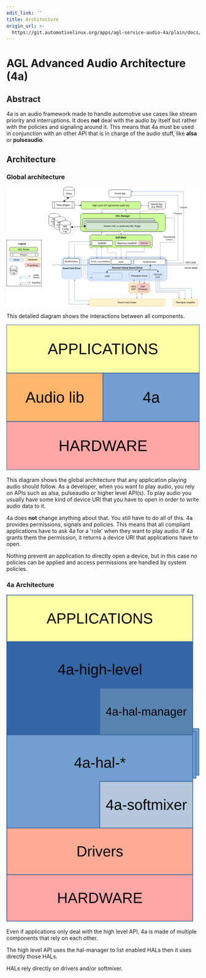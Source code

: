 ```yaml
---
edit_link: ''
title: Architecture
origin_url: >-
  https://git.automotivelinux.org/apps/agl-service-audio-4a/plain/docs/4a-framework/README.md?h=flounder
---
```


<!-- WARNING: This file is generated by fetch_docs.js using /home/boron/Documents/AGL/docs-webtemplate/site/_data/tocs/apis_services/flounder/flounder-agl-service-audio-4a-developer-guides-api-services-book.yml -->

# AGL Advanced Audio Architecture (4a)

## Abstract

4a is an audio framework made to handle automotive use cases like stream
priority and interruptions. It does **not** deal with the audio by itself but
rather with the policies and signaling around it. This means that 4a must be
used in conjunction with an other API that is in charge of the audio stuff,
like **alsa** or **pulseaudio**.

## Architecture

### Global architecture

![applications architecture diagram](images/agl-audio-arch.png)

This detailed diagram shows the interactions between all components.

![applications architecture diagram](images/apps-architecture.svg)

This diagram shows the global architecture that any application playing audio
should follow. As a developer, when you want to play audio, you rely on APIs
such as alsa, pulseaudio or higher level API(s). To play audio you usually have
some kind of device URI that you have to open in order to write audio data to
it.

4a does **not** change anything about that. You still have to do all of this. 4a
provides permissions, signals and policies. This means that all compliant
applications have to ask 4a for a 'role' when they want to play audio. If 4a
grants them the permission, it returns a device URI that applications have to
open.

Nothing prevent an application to directly open a device, but in this case no
policies can be applied and access permissions are handled by system policies.

### 4a Architecture

![4a's architecture diagram](images/4a-architecture.svg)

Even if applications only deal with the high level API, 4a is made of multiple
components that rely on each other.

The high level API uses the hal-manager to list enabled HALs then it uses
directly those HALs.

HALs rely directly on drivers and/or softmixer.

